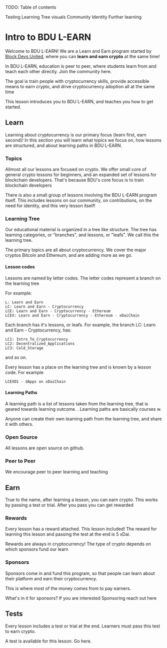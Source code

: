 TODO: Table of contents

Testing
Learning Tree visuals
Community
Identity
Further learning

# Intro to BDU L-EARN

Welcome to BDU L-EARN! We are a Learn and Earn program started by [Block Devs United](https://bdu.dev), where you can **learn and earn crypto** at the same time!

In BDU L-EARN, education is peer to peer, where students learn from and teach each other directly. Join the community here.

The goal is train people with cryptocurrency skills, provide accessible means to earn crypto, and drive cryptocurrency adoption all at the same time

This lesson introduces you to BDU L-EARN, and teaches you how to get started.

## Learn

Learning about cryptocurrency is our primary focus (learn first, earn second)! In this section you will learn what topics we focus on, how lessons are structured, and about learning paths in BDU L-EARN.

### Topics

Allmost all our lessons are focused on crypto. We offer small core of general crypto lessons for beginners, and an expanded set of lessons for blockchain developers. That's because BDU's core focus is to train blockchain developers

There is also a small group of lessons involving the BDU L-EARN program itself. This includes lessons on our community, on contributions, on the need for identity, and this very lesson itself!

### Learning Tree

Our educational material is organized in a tree like structure. The tree has learning categories, or "branches", and lessons, or "leafs". We call this the learning tree.

The primary topics are all about cryptocurrency. We cover the major cryptos Bitcoin and Ethereum, and are adding more as we go.

#### Lesson codes
Lessons are named by letter codes. The letter codes represent a branch on the learning tree

For example:
```
L: Learn and Earn
LC: Learn and Earn - Cryptocurrency
LCE: Learn and Earn - Cryptocurrency - Ethereum
LCEX: Learn and Earn - Cryptocurrency - Ethereum - xDaiChain
```
Each branch has it's lessons, or leafs.  For example, the branch LC: Learn and Earn - Cryptocurrency, has:
```
LC1: Intro_To_Cryptocurrency
LC2: Decentralized_Applications
LC3: Cold_Storage
```
and so on.

Every lesson has a place on the learning tree and is known by a lesson code. For example
```
LCEXD1 - dApps on xDaiChain
```

#### Learning Paths

A learning path is a list of lessons taken from the learning tree, that is geared towards  learning outcome. . Learning paths are basically courses w.

Anyone can create their own learning path from the learning tree, and share it with others.

### Open Source
All lessons are open source on github.

### Peer to Peer
We encourage peer to peer learning and teaching

## Earn
True to the name, after learning a lesson, you can earn crypto. This works by passing a test or trial. After you pass you can get rewarded

### Rewards
Every lesson has a reward attached. This lesson included! The reward for learning this lesson and passing the test at the end is 5 xDai.

Rewards are always in cryptocurrency! The type of crypto depends on which sponsors fund our learn

### Sponsors
Sponsors come in and fund this program, so that people can learn about their platform and earn their cryptocurrency.

This is where most of the money comes from to pay earners.

What's in it for sponsors?
If you are interested Sponsoring reach out here

## Tests

Every lesson includes a test or trial at the end. Learners must pass this test to earn crypto.

A test is available for this lesson. Go here.
